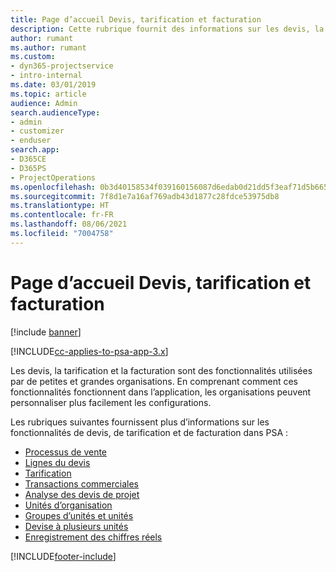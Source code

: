 ```yaml
---
title: Page d’accueil Devis, tarification et facturation
description: Cette rubrique fournit des informations sur les devis, la tarification et la facturation.
author: rumant
ms.author: rumant
ms.custom:
- dyn365-projectservice
- intro-internal
ms.date: 03/01/2019
ms.topic: article
audience: Admin
search.audienceType:
- admin
- customizer
- enduser
search.app:
- D365CE
- D365PS
- ProjectOperations
ms.openlocfilehash: 0b3d40158534f039160156087d6edab0d21dd5f3eaf71d5b665eff794793a9b3
ms.sourcegitcommit: 7f8d1e7a16af769adb43d1877c28fdce53975db8
ms.translationtype: HT
ms.contentlocale: fr-FR
ms.lasthandoff: 08/06/2021
ms.locfileid: "7004758"
---
```

# <a name="quoting-pricing-and-billing-home-page"></a>Page d’accueil Devis, tarification et facturation

[!include [banner](../includes/psa-now-project-operations.md)]

[!INCLUDE[cc-applies-to-psa-app-3.x](../includes/cc-applies-to-psa-app-3x.md)]

Les devis, la tarification et la facturation sont des fonctionnalités utilisées par de petites et grandes organisations. En comprenant comment ces fonctionnalités fonctionnent dans l’application, les organisations peuvent personnaliser plus facilement les configurations.

Les rubriques suivantes fournissent plus d’informations sur les fonctionnalités de devis, de tarification et de facturation dans PSA :

- [Processus de vente](basic-sales-process.md)
- [Lignes du devis](basic-quote-lines.md)
- [Tarification](basic-pricing.md)
- [Transactions commerciales](basic-business-transactions.md)
- [Analyse des devis de projet](basic-analyzing-quotes.md)
- [Unités d’organisation](advanced-organizational.md)
- [Groupes d’unités et unités](advanced-units.md)
- [Devise à plusieurs unités](advanced-currency.md)
- [Enregistrement des chiffres réels](advanced-actuals.md)


[!INCLUDE[footer-include](../includes/footer-banner.md)]